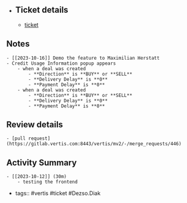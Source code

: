 - ## Ticket details
	- [ticket](https://gitlab.vertis.com:8443/vertis/mv2/-/issues/6994)
## Notes
	- [[2023-10-16]] Demo the feature to Maximilian Herstatt
	- Credit Usage Information popup appears
		- when a deal was created
			- **Direction** is **BUY** or **SELL**
			- **Delivery Delay** is **0**
			- **Payment Delay** is **0**
		- when a deal was created
			- **Direction** is **BUY** or **SELL**
			- **Delivery Delay** is **0**
			- **Payment Delay** is **0**
## Review details
	- [pull request](https://gitlab.vertis.com:8443/vertis/mv2/-/merge_requests/446)
## Activity Summary
	- [[2023-10-12]] (30m)
		- testing the frontend
- tags:: #vertis #ticket #Dezso.Diak